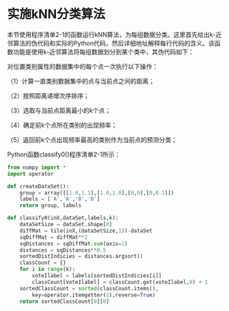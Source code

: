 # 实施kNN分类算法

本节使用程序清单2-1的函数运行kNN算法，为每组数据分类。这里首先给出k-近邻算法的伪代码和实际的Python代码，然后详细地址解释每行代码的含义。该函数功能是使用k-近邻算法将每组数据划分到某个类中，其伪代码如下：

对位置类别属性的数据集中的每个点一次执行以下操作：

（1）计算一直类别数据集中的点与当前点之间的距离；

（2）按照距离递增次序排序；

（3）选取与当前点距离最小的k个点；

（4）确定前k个点所在类别的出现频率；

（5）返回前k个点出现频率最高的类别作为当前点的预测分类；

Python函数classify0\(\)程序清单2-1所示：

```py
from numpy import *
import operator

def createDataSet():
	group = array([[1.0,1.1],[1.0,1.0],[0,0],[0,0.1]])
	labels = ['A','A','B','B']
	return group, labels

def classify0(inX,dataSet,labels,k):
	dataSetSize = dataSet.shape[0]
	diffMat = tile(inX,(dataSetSize,1))-dataSet
	sqDiffMat = diffMat**2
	sqDistances = sqDiffMat.sum(axis=1)
	distances = sqDistances**0.5
	sortedDistIndicies = distances.argsort()
	classCount = {}
	for i in range(k):
		voteIlabel = labels[sortedDistIndicies[i]]
		classCount[voteIlabel] = classCount.get(voteIlabel,0) + 1
	sortedClassCount = sorted(classCount.items(),
		key=operator.itemgetter(1),reverse=True)
	return sortedClassCount[0][0]
```



